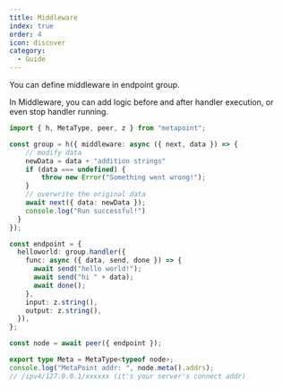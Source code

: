 ```yaml
---
title: Middleware
index: true
order: 4
icon: discover
category:
  - Guide
---
```


You can define middleware in endpoint group.

In Middleware, you can add logic before and after handler execution, or even stop handler running.

```ts {3-13}
import { h, MetaType, peer, z } from "metapoint";

const group = h({ middleware: async ({ next, data }) => {
    // modify data
    newData = data + "addition strings"
    if (data === undefined) {
        throw new Error("Something went wrong!");
    }
    // overwrite the original data
    await next({ data: newData });
    console.log("Run successful!")
  }
});

const endpoint = {
  helloworld: group.handler({
    func: async ({ data, send, done }) => {
      await send("hello world!");
      await send("hi " + data);
      await done();
    },
    input: z.string(),
    output: z.string(),
  }),
};

const node = await peer({ endpoint });

export type Meta = MetaType<typeof node>;
console.log("MetaPoint addr: ", node.meta().addrs);
// /ipv4/127.0.0.1/xxxxxx (it's your server's connect addr)
```